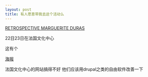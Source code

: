 ```yaml
---
layout: post
title: 有人愿意带我去这个活动么
---
```




[RETROSPECTIVE MARGUERITE DURAS](http://www.ccfpekin.org/auditorium/index.ip?locale=fr&rub=programme&srub=prog_actu&prog=prog_actu)

22日23日在法国文化中心

这有个

[海报](http://www.ccfpekin.org/actualites/index.ip?locale=fr)

法国文化中心的网站搞得不好 他们应该用drupal之类的自由软件改善一下 
